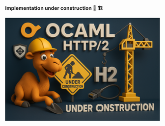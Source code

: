 ### Implementation under construction 🚧 🏗️

![Under construction](https://raw.githubusercontent.com/dialohq/haha/master/under-construction.png)
